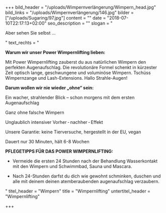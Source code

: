 +++
bild_header = "/uploads/Wimpernverlängerung/Wimpern_head.jpg"
bild_links = "/uploads/Wimpernverlängerung/146.jpg"
bilder = ["/uploads/Sugaring/97.jpg"]
content = ""
date = "2018-07-10T22:17:13+02:00"
seo_description = ""
slogan = "<p>Aber sehen Sie selbst ...</p>"
text_rechts = "<p><strong>Warum wir unser Power Wimpernlifting lieben:</strong></p><p>Mit Power Wimpernlifting zauberst du aus natürlichen Wimpern den perfekten Augenaufschlag. Die revolutionäre Formel schenkt in kürzester Zeit optisch lange, geschwungene und voluminöse Wimpern. Tschüss Wimpernzange und Lash-Extensions. Hallo Strahle-Augen!</p><p><strong>Darum wollen wir nie wieder „ohne“ sein:</strong></p><p>Ein wacher, strahlender Blick – schon morgens mit dem ersten Augenaufschlag</p><p>Ganz ohne falsche Wimpern</p><p>Unglaublich intensiver Vorher - nachher - Effekt</p><p>Unsere Garantie: keine Tierversuche, hergestellt in der EU, vegan</p><p>Dauert nur 30 Minuten, hält 6-8 Wochen</p><p><strong>PFLEGETIPPS FÜR DAS POWER WIMPERNLIFTING:</strong></p><ul><li><p>Vermeide die ersten 24 Stunden nach der Behandlung Wasserkontakt mit den Wimpern und Schwimmbad, Sauna und Mascara.</p></li><li><p>Nach 24-Stunden darfst du dich wie gewohnt schminken, duschen und alle mit deinem deinen atemberaubenden augenaufschlag verzaubern.</p></li></ul>"
titel_header = "Wimpern"
title = "Wimpernlifting"
untertitel_header = "Wimpernlifting"

+++
